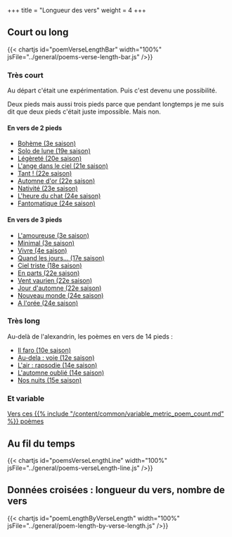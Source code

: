 +++
title = "Longueur des vers"
weight = 4
+++

## Court ou long

{{< chartjs id="poemVerseLengthBar" width="100%" jsFile="../general/poems-verse-length-bar.js" />}}

### Très court
Au départ c'était une expérimentation. Puis c'est devenu une possibilité.

Deux pieds mais aussi trois pieds parce que pendant longtemps je me suis dit que deux pieds c'était juste impossible. Mais non.

#### En vers de 2 pieds

- [Bohème (3e saison)](../seasons/3_troisieme_saison/boheme)
- [Solo de lune (19e saison)](../seasons/19_dix_neuvieme_saison/solo_de_lune)
- [Légèreté (20e saison)](../seasons/20_vingtieme_saison/legerete)
- [L'ange dans le ciel (21e saison)](../seasons/21_vingt_et_unieme_saison/l_ange_dans_le_ciel)
- [Tant ! (22e saison)](../seasons/22_vingt_deuxieme_saison/tant)
- [Automne d'or (22e saison)](../seasons/22_vingt_deuxieme_saison/automne_d_or)
- [Nativité (23e saison)](../seasons/23_vingt_troisieme_saison/nativite)
- [L'heure du chat (24e saison)](../seasons/24_vingt_quatrieme_saison/l_heure_du_chat)
- [Fantomatique (24e saison)](../seasons/24_vingt_quatrieme_saison/fantomatique)

#### En vers de 3 pieds

- [L'amoureuse (3e saison)](../seasons/3_troisieme_saison/l_amoureuse)
- [Minimal (3e saison)](../seasons/3_troisieme_saison/minimal)
- [Vivre (4e saison)](../seasons/4_quatrieme_saison/vivre)
- [Quand les jours... (17e saison)](../seasons/17_dix_septieme_saison/quand_les_jours)
- [Ciel triste (18e saison)](../seasons/18_dix_huitieme_saison/ciel_triste)
- [En parts (22e saison)](../seasons/22_vingt_deuxieme_saison/en_parts)
- [Vent vaurien (22e saison)](../seasons/22_vingt_deuxieme_saison/vent_vaurien)
- [Jour d'automne (22e saison)](../seasons/22_vingt_deuxieme_saison/jour_d_automne)
- [Nouveau monde (24e saison)](../seasons/24_vingt_quatrieme_saison/nouveau_monde)
- [A l'orée (24e saison)](../seasons/24_vingt_quatrieme_saison/a_l_oree)

### Très long

Au-delà de l'alexandrin, les poèmes en vers de 14 pieds :
- [Il faro (10e saison)](../seasons/10_dixieme_saison/il_faro)
- [Au-dela : voie (12e saison)](../seasons/12_douzieme_saison/au_dela_voie)
- [L'air : rapsodie (14e saison)](../seasons/14_quatorzieme_saison/l_air_rapsodie)
- [L'automne oublié (14e saison)](../seasons/14_quatorzieme_saison/l_automne_oublie)
- [Nos nuits (15e saison)](../seasons/15_quinzieme_saison/nos_nuits)

### Et variable

[Vers ces {{% include "/content/common/variable_metric_poem_count.md" %}} poèmes](/tags/métrique-variable)

## Au fil du temps

{{< chartjs id="poemsVerseLengthLine" width="100%" jsFile="../general/poems-verseLength-line.js" />}}

## Données croisées : longueur du vers, nombre de vers

{{< chartjs id="poemLengthByVerseLength" width="100%" jsFile="../general/poem-length-by-verse-length.js" />}}
